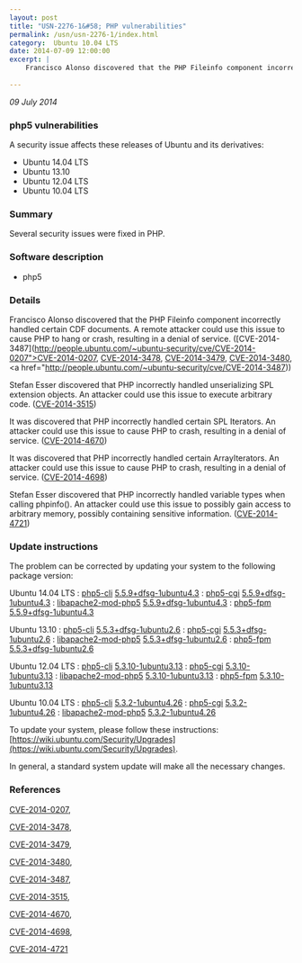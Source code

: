 ```yaml
---
layout: post
title: "USN-2276-1&#58; PHP vulnerabilities"
permalink: /usn/usn-2276-1/index.html
category:  Ubuntu 10.04 LTS
date: 2014-07-09 12:00:00
excerpt: |
    Francisco Alonso discovered that the PHP Fileinfo component incorrectly handled certain CDF documents. A remote attacker could use this issue to cause PHP to hang or crash, resulting in a denial of service. ([CVE-2014-3487](http://people.ubuntu.com/~ubuntu-security/cve/CVE-2014-0207">CVE-2014-0207</a>, <a href="http://people.ubuntu.com/~ubuntu-security/cve/CVE-2014-3478">CVE-2014-3478</a>, <a href="http://people.ubuntu.com/~ubuntu-security/cve/CVE-2014-3479">CVE-2014-3479</a>, <a href="http://people.ubuntu.com/~ubuntu-security/cve/CVE-2014-3480">CVE-2014-3480</a>, <a href="http://people.ubuntu.com/~ubuntu-security/cve/CVE-2014-3487))
    
--- 
```

 
 

*09 July 2014*

### php5 vulnerabilities

A security issue affects these releases of Ubuntu and its derivatives:

* Ubuntu 14.04 LTS
* Ubuntu 13.10
* Ubuntu 12.04 LTS
* Ubuntu 10.04 LTS

### Summary

Several security issues were fixed in PHP. 

### Software description

* php5 

### Details

Francisco Alonso discovered that the PHP Fileinfo component incorrectly handled certain CDF documents. A remote attacker could use this issue to cause PHP to hang or crash, resulting in a denial of service. ([CVE-2014-3487](http://people.ubuntu.com/~ubuntu-security/cve/CVE-2014-0207">CVE-2014-0207</a>, <a href="http://people.ubuntu.com/~ubuntu-security/cve/CVE-2014-3478">CVE-2014-3478</a>, <a href="http://people.ubuntu.com/~ubuntu-security/cve/CVE-2014-3479">CVE-2014-3479</a>, <a href="http://people.ubuntu.com/~ubuntu-security/cve/CVE-2014-3480">CVE-2014-3480</a>, <a href="http://people.ubuntu.com/~ubuntu-security/cve/CVE-2014-3487))

Stefan Esser discovered that PHP incorrectly handled unserializing SPL extension objects. An attacker could use this issue to execute arbitrary code. ([CVE-2014-3515](http://people.ubuntu.com/~ubuntu-security/cve/CVE-2014-3515))

It was discovered that PHP incorrectly handled certain SPL Iterators. An attacker could use this issue to cause PHP to crash, resulting in a denial of service. ([CVE-2014-4670](http://people.ubuntu.com/~ubuntu-security/cve/CVE-2014-4670))

It was discovered that PHP incorrectly handled certain ArrayIterators. An attacker could use this issue to cause PHP to crash, resulting in a denial of service. ([CVE-2014-4698](http://people.ubuntu.com/~ubuntu-security/cve/CVE-2014-4698))

Stefan Esser discovered that PHP incorrectly handled variable types when calling phpinfo(). An attacker could use this issue to possibly gain access to arbitrary memory, possibly containing sensitive information. ([CVE-2014-4721](http://people.ubuntu.com/~ubuntu-security/cve/CVE-2014-4721)) 

### Update instructions

The problem can be corrected by updating your system to the following package version:

Ubuntu 14.04 LTS
 : [php5-cli](https://launchpad.net/ubuntu/+source/php5) <span> [5.5.9+dfsg-1ubuntu4.3](https://launchpad.net/ubuntu/+source/php5/5.5.9+dfsg-1ubuntu4.3) </span> 
 : [php5-cgi](https://launchpad.net/ubuntu/+source/php5) <span> [5.5.9+dfsg-1ubuntu4.3](https://launchpad.net/ubuntu/+source/php5/5.5.9+dfsg-1ubuntu4.3) </span> 
 : [libapache2-mod-php5](https://launchpad.net/ubuntu/+source/php5) <span> [5.5.9+dfsg-1ubuntu4.3](https://launchpad.net/ubuntu/+source/php5/5.5.9+dfsg-1ubuntu4.3) </span> 
 : [php5-fpm](https://launchpad.net/ubuntu/+source/php5) <span> [5.5.9+dfsg-1ubuntu4.3](https://launchpad.net/ubuntu/+source/php5/5.5.9+dfsg-1ubuntu4.3) </span> 

Ubuntu 13.10
 : [php5-cli](https://launchpad.net/ubuntu/+source/php5) <span> [5.5.3+dfsg-1ubuntu2.6](https://launchpad.net/ubuntu/+source/php5/5.5.3+dfsg-1ubuntu2.6) </span> 
 : [php5-cgi](https://launchpad.net/ubuntu/+source/php5) <span> [5.5.3+dfsg-1ubuntu2.6](https://launchpad.net/ubuntu/+source/php5/5.5.3+dfsg-1ubuntu2.6) </span> 
 : [libapache2-mod-php5](https://launchpad.net/ubuntu/+source/php5) <span> [5.5.3+dfsg-1ubuntu2.6](https://launchpad.net/ubuntu/+source/php5/5.5.3+dfsg-1ubuntu2.6) </span> 
 : [php5-fpm](https://launchpad.net/ubuntu/+source/php5) <span> [5.5.3+dfsg-1ubuntu2.6](https://launchpad.net/ubuntu/+source/php5/5.5.3+dfsg-1ubuntu2.6) </span> 

Ubuntu 12.04 LTS
 : [php5-cli](https://launchpad.net/ubuntu/+source/php5) <span> [5.3.10-1ubuntu3.13](https://launchpad.net/ubuntu/+source/php5/5.3.10-1ubuntu3.13) </span> 
 : [php5-cgi](https://launchpad.net/ubuntu/+source/php5) <span> [5.3.10-1ubuntu3.13](https://launchpad.net/ubuntu/+source/php5/5.3.10-1ubuntu3.13) </span> 
 : [libapache2-mod-php5](https://launchpad.net/ubuntu/+source/php5) <span> [5.3.10-1ubuntu3.13](https://launchpad.net/ubuntu/+source/php5/5.3.10-1ubuntu3.13) </span> 
 : [php5-fpm](https://launchpad.net/ubuntu/+source/php5) <span> [5.3.10-1ubuntu3.13](https://launchpad.net/ubuntu/+source/php5/5.3.10-1ubuntu3.13) </span> 

Ubuntu 10.04 LTS
 : [php5-cli](https://launchpad.net/ubuntu/+source/php5) <span> [5.3.2-1ubuntu4.26](https://launchpad.net/ubuntu/+source/php5/5.3.2-1ubuntu4.26) </span> 
 : [php5-cgi](https://launchpad.net/ubuntu/+source/php5) <span> [5.3.2-1ubuntu4.26](https://launchpad.net/ubuntu/+source/php5/5.3.2-1ubuntu4.26) </span> 
 : [libapache2-mod-php5](https://launchpad.net/ubuntu/+source/php5) <span> [5.3.2-1ubuntu4.26](https://launchpad.net/ubuntu/+source/php5/5.3.2-1ubuntu4.26) </span> 

To update your system, please follow these instructions: [https://wiki.ubuntu.com/Security/Upgrades](https://wiki.ubuntu.com/Security/Upgrades).

In general, a standard system update will make all the necessary changes. 

### References

 
 [CVE-2014-0207](http://people.ubuntu.com/~ubuntu-security/cve/CVE-2014-0207), 

 [CVE-2014-3478](http://people.ubuntu.com/~ubuntu-security/cve/CVE-2014-3478), 

 [CVE-2014-3479](http://people.ubuntu.com/~ubuntu-security/cve/CVE-2014-3479), 

 [CVE-2014-3480](http://people.ubuntu.com/~ubuntu-security/cve/CVE-2014-3480), 

 [CVE-2014-3487](http://people.ubuntu.com/~ubuntu-security/cve/CVE-2014-3487), 

 [CVE-2014-3515](http://people.ubuntu.com/~ubuntu-security/cve/CVE-2014-3515), 

 [CVE-2014-4670](http://people.ubuntu.com/~ubuntu-security/cve/CVE-2014-4670), 

 [CVE-2014-4698](http://people.ubuntu.com/~ubuntu-security/cve/CVE-2014-4698), 

 [CVE-2014-4721](http://people.ubuntu.com/~ubuntu-security/cve/CVE-2014-4721)
 

